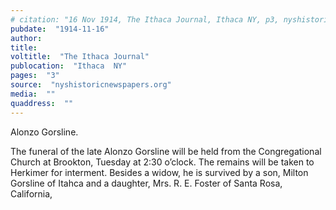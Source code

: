 ```yaml
---
# citation: "16 Nov 1914, The Ithaca Journal, Ithaca NY, p3, nyshistoricnewspapers.org."
pubdate:  "1914-11-16"
author: 
title: 
voltitle:  "The Ithaca Journal"
publocation:  "Ithaca  NY"
pages:  "3"
source:  "nyshistoricnewspapers.org"
media:  ""
quaddress:  ""
---
```

Alonzo Gorsline. 

The funeral of the late Alonzo Gorsline will be held from the Congregational Church at Brookton, Tuesday at 2:30 o’clock. The remains will be taken to Herkimer for interment. Besides a widow, he is survived by a son, Milton Gorsline of Itahca and a daughter, Mrs. R. E. Foster of Santa Rosa, California,

